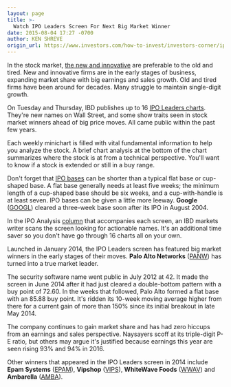 ```yaml
---
layout: page
title: >-
  Watch IPO Leaders Screen For Next Big Market Winner
date: 2015-08-04 17:27 -0700
author: KEN SHREVE
origin_url: https://www.investors.com/how-to-invest/investors-corner/ipo-leaders-strong-fundamentals-bullish-charts
---
```





In the stock market, [the new and innovative](http://education.investors.com/Lesson.aspx?id=735738&sourceid=735749) are preferable to the old and tired. New and innovative firms are in the early stages of business, expanding market share with big earnings and sales growth. Old and tired firms have been around for decades. Many struggle to maintain single-digit growth.

  

On Tuesday and Thursday, IBD publishes up to 16 [IPO Leaders charts](http://news.investors.com/investing/ipo-analysis.htm). They're new names on Wall Street, and some show traits seen in stock market winners ahead of big price moves. All came public within the past few years.

  

Each weekly minichart is filled with vital fundamental information to help you analyze the stock. A brief chart analysis at the bottom of the chart summarizes where the stock is at from a technical perspective. You'll want to know if a stock is extended or still in a buy range.

  

Don't forget that [IPO bases](http://education.investors.com/investors-corner/748391-how-to-identify-ipo-bases.htm) can be shorter than a typical flat base or cup-shaped base. A flat base generally needs at least five weeks; the minimum length of a cup-shaped base should be six weeks, and a cup-with-handle is at least seven. IPO bases can be given a little more leeway. **Google** ([GOOGL](https://research.investors.com/quote.aspx?symbol=GOOGL)) cleared a three-week base soon after its IPO in August 2004.

  

In the IPO Analysis [column](http://news.investors.com/investing/ipo-analysis.htm) that accompanies each screen, an IBD markets writer scans the screen looking for actionable names. It's an additional time saver so you don't have go through 16 charts all on your own.

  

Launched in January 2014, the IPO Leaders screen has featured big market winners in the early stages of their moves. **Palo Alto Networks** ([PANW](https://research.investors.com/quote.aspx?symbol=PANW)) has turned into a true market leader.

  

The security software name went public in July 2012 at 42. It made the screen in June 2014 after it had just cleared a double-bottom pattern with a buy point of 72.60. In the weeks that followed, Palo Alto formed a flat base with an 85.88 buy point. It's ridden its 10-week moving average higher from there for a current gain of more than 150% since its initial breakout in late May 2014.

  

The company continues to gain market share and has had zero hiccups from an earnings and sales perspective. Naysayers scoff at its triple-digit P-E ratio, but others may argue it's justified because earnings this year are seen rising 93% and 94% in 2016.

  

Other winners that appeared in the IPO Leaders screen in 2014 include **Epam Systems** ([EPAM](https://research.investors.com/quote.aspx?symbol=EPAM)), **Vipshop** ([VIPS](https://research.investors.com/quote.aspx?symbol=VIPS)), **WhiteWave Foods** ([WWAV](https://research.investors.com/quote.aspx?symbol=WWAV)) and **Ambarella** ([AMBA](https://research.investors.com/quote.aspx?symbol=AMBA)).




